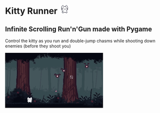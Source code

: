 # Kitty Runner ![gameplay](data/resource/running.gif)

## Infinite Scrolling Run'n'Gun made with Pygame

Control the kitty as you run and double-jump chasms while shooting down enemies (before they shoot you)

![gameplay](data/resource/gameplay.gif)
